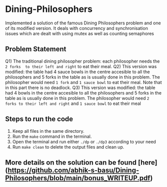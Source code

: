 # Dining-Philosophers
Implemented a solution of the famous Dining Philosophers problem and one of its modified version. It deals with concurrency and synchronisation issues which are dealt with using mutex as well as counting semaphores

## Problem Statement

Q1) The traditional dining philosopher problem: each philosopher needs the ``` 2 forks  to their left and right ``` to eat their meal.
Q2) This version was modified: the table had 4 sauce bowls in the centre accesible to all the philosophers and 5 forks in the table as is usually done in this problem. The philosopher would need ``` 1 fork ``` and ``` 1 sauce bowl ``` to eat their meal. Note that in this part there is no deadlock. 
Q3) This version was modified: the table had 4 bowls in the centre accesible to all the philosophers and 5 forks in the table as is usually done in this problem. The philosopher would need ``` 2 forks to their left and right ``` and ``` 1 sauce bowl ``` to eat their meal 

## Steps to run the code

1) Keep all files in the same directory.
2) Run the ``` make ``` command in the terminal.
3) Open the terminal and run either ``` ./dp ``` or ``` ./dp3 ``` according to your need
4) Run ``` make clean ``` to delete the output files and clean up.

## More details on the solution can be found [here] (https://github.com/abhik-s-basu/Dining-Philosophers/blob/main/bonus_WRITEUP.pdf)








